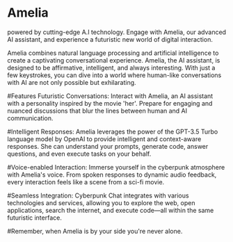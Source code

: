 



# Amelia
powered by cutting-edge A.I technology. Engage with Amelia, our advanced AI assistant, and experience a futuristic new world of digital interaction.

Amelia combines natural language processing and artificial intelligence to create a captivating conversational experience. Amelia, the AI assistant, is designed to be affirmative, intelligent, and always interesting. With just a few keystrokes, you can dive into a world where human-like conversations with AI are not only possible but exhilarating.

#Features
Futuristic Conversations: Interact with Amelia, an AI assistant with a personality inspired by the movie 'her'. Prepare for engaging and nuanced discussions that blur the lines between human and AI communication.

#Intelligent Responses: Amelia leverages the power of the GPT-3.5 Turbo language model by OpenAI to provide intelligent and context-aware responses. She can understand your prompts, generate code, answer questions, and even execute tasks on your behalf.

#Voice-enabled Interaction: Immerse yourself in the cyberpunk atmosphere with Amelia's voice. From spoken responses to dynamic audio feedback, every interaction feels like a scene from a sci-fi movie.

#Seamless Integration: Cyberpunk Chat integrates with various technologies and services, allowing you to explore the web, open applications, search the internet, and execute code—all within the same futuristic interface.

#Remember, when Amelia is by your side you're never alone.
